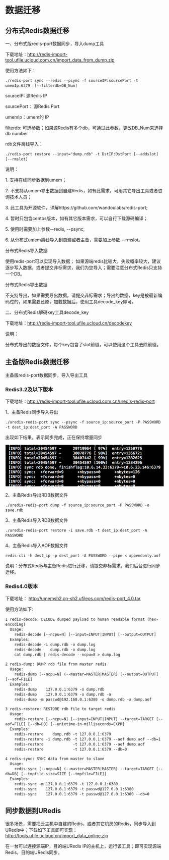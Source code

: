 # 数据迁移



## 分布式Redis数据迁移

一、分布式版redis-port数据同步，导入dump工具

下载地址：<http://redis-import-tool.ufile.ucloud.com.cn/import_data_from_dump.zip>

使用方法如下：

```
./redis-port sync --redis --psync -f sourceIP:sourcePort -t umemIp:6379  [--filterdb=DB_Num]
```

sourceIP: 源Redis IP

sourcePort： 源Redis Port

umemIp：umem的 IP

filterdb: 可选参数；如果源Redis有多个db，可通过此参数，更改DB\_Num来选择db number

rdb文件离线导入：

```
./redis-port restore --input="dump.rdb" -t DstIP:DstPort [--addslot] [--rmslot]
```

说明：

1\. 支持在线同步数据到umem；

2\. 不支持从umem导出数据到自建Redis，如有此需求，可用其它导出工具或者咨询技术人员；

3\. 此工具为开源软件，详解https://github.com/wandoulabs/redis-port;

4\. 暂时只包含centos版本，如有其它版本需求，可以自行下载源码编译；

5\. 使用时需要加上参数--redis, --psync;

6\. 从分布式umem离线导入到自建或者主备，需要加上参数 --rmslot。

分布式Redis导入数据

使用redis-port可以实现导入数据；
如果源端redis比较大，失败概率较大，建议逐步写入数据，或者提交非标需求，我们为您导入；需要注意分布式Redis只支持一个DB。

分布式Redis导出数据

不支持导出，如果需要导出数据，请提交非标需求；导出的数据，key是被最新编码过的，如果需要还原，加载数据后，使用工具decode\_key即可。

二、分布式Redis解码key工具decode\_key

下载地址：<http://redis-import-tool.ufile.ucloud.cn/decodekey>

说明：

分布式导出的数据文件，每个key包含了slot前缀，可以使用这个工具去除前缀。

## 主备版Redis数据迁移

主备版redis-port数据同步，导入导出工具

### Redis3.2及以下版本


下载地址：<http://redis-import-tool.ufile.ucloud.com.cn/uredis-redis-port>

1、主备Redis同步导入导出

```
./uredis-redis-port sync --psync -f source_ip:source_port -P PASSWORD -t dest_ip:dest_port -A PASSWORD
```

出现如下结果，表示同步完成，正在保持增量同步

![image](/images/redis数据导入.png)

2、主备Redis导出RDB数据文件

```
./uredis-redis-port dump -f source_ip:source_port -P PASSWORD -o save.rdb
```

3、主备Redis导入RDB数据文件

```
./uredis-redis-port restore -i save.rdb -t dest_ip:dest_port -A PASSWORD
```

4、主备Redis导入AOF数据文件

```
redis-cli -h dest_ip -p dest_port -A PASSWORD --pipe < appendonly.aof
```

说明：分布式Redis与主备Redis进行迁移，请提交非标需求，我们后台进行同步迁移。

### Redis4.0版本

下载地址： http://umemsh2.cn-sh2.ufileos.com/redis-port_4.0.tar

使用方法如下:
```
1 redis-decode: DECODE dumped payload to human readable format (hex-encoding)
  Usage:
    redis-decode [--ncpu=N] [--input=INPUT|INPUT] [--output=OUTPUT]
  Examples:
    redis-decode -i dump.rdb -o dump.log
    redis-decode    dump.rdb -o dump.log
    cat dump.rdb | redis-decode --ncpu=8 > dump.log
```
```
2 redis-dump: DUMP rdb file from master redis
  Usage:
    redis-dump [--ncpu=N] (--master=MASTER|MASTER) [--output=OUTPUT] [--aof=FILE]
  Examples:
    redis-dump    127.0.0.1:6379 -o dump.rdb
    redis-dump    127.0.0.1:6379 -o dump.rdb -a
    redis-dump -m passwd@192.168.0.1:6380 -o dump.rdb -a dump.aof
```
```
3 redis-restore: RESTORE rdb file to target redis
  Usage:
    redis-restore [--ncpu=N] [--input=INPUT|INPUT] --target=TARGET [--aof=FILE] [--db=DB] [--unixtime-in-milliseconds=EXPR] 
  Examples:
    redis-restore    dump.rdb -t 127.0.0.1:6379
    redis-restore -i dump.rdb -t 127.0.0.1:6379 --aof dump.aof --db=1
    redis-restore             -t 127.0.0.1:6379 --aof dump.aof
    redis-restore             -t 127.0.0.1:6379 --db=0
```
```
4 redis-sync: SYNC data from master to slave
  Usage:
    redis-sync [--ncpu=N] (--master=MASTER|MASTER) --target=TARGET [--db=DB] [--tmpfile-size=SIZE [--tmpfile=FILE]]
  Examples:
    redis-sync -m 127.0.0.1:6379 -t 127.0.0.1:6380
    redis-sync    127.0.0.1:6379 -t passwd@127.0.0.1:6380
    redis-sync    127.0.0.1:6379 -t passwd@127.0.0.1:6380 --db=0
```

## 同步数据到URedis

很多场景，需要把云主机中自建的Redis，或者其它机房的Redis，同步导入到URedis中；下载如下工具即可实现：<http://tools.ufile.ucloud.cn/import_data_online.zip>

在一台可以连接源端IP，目的端URedis IP的主机上，运行该工具；即可实现源端Redis，目的端URedis同步。
